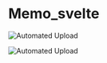 # Memo_svelte

![Automated Upload](https://github.com/Damien-Petit-Thomas/memo_db_compose/actions/workflows/container.yml/badge.svg)



![Automated Upload](https://github.com/Damien-Petit-Thomas/memo_db_compose/actions/workflows/ansible.yml/badge.svg)
